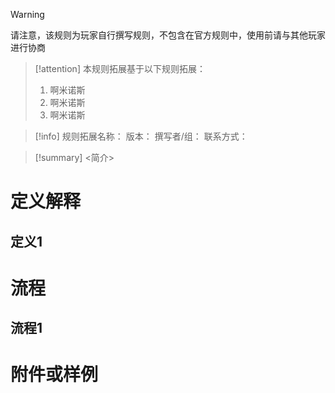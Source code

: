> [!Warning]
> 请注意，该规则为玩家自行撰写规则，不包含在官方规则中，使用前请与其他玩家进行协商

>[!attention]
>本规则拓展基于以下规则拓展：
>1. 啊米诺斯
>2. 啊米诺斯
>3. 啊米诺斯

>[!info]
>规则拓展名称：
>版本：
>撰写者/组：
>联系方式：

>[!summary]
><简介>

# 定义解释
## 定义1



# 流程
## 流程1





# 附件或样例
